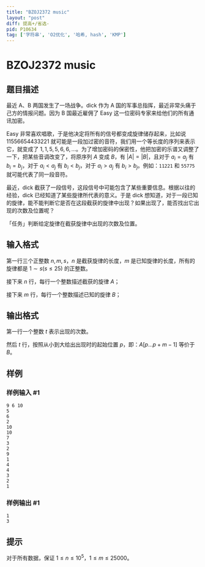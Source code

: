 ```yaml
---
title: "BZOJ2372 music"
layout: "post"
diff: 提高+/省选-
pid: P10634
tag: ['字符串', 'O2优化', '哈希, hash', 'KMP']
---
```

# BZOJ2372 music
## 题目描述

最近 A、B 两国发生了一场战争。dick 作为 A 国的军事总指挥，最近非常头痛于己方的情报问题。因为 B 国最近雇佣了 Easy 这一位密码专家来给他们的所有通讯加密。

Easy 非常喜欢唱歌，于是他决定将所有的信号都变成旋律储存起来，比如说 $11556654433221$ 就可能是一段加过密的音符，我们用一个等长度的序列来表示它，就变成了 $1,1,5,5,6,6,\dots$。为了增加密码的保密性，他把加密的乐谱又调整了一下，把某些音调改变了，将原序列 $A$ 变成 $B$，有 $|A|=|B|$，且对于 $a_i=a_j$ 有 $b_i=b_j$，对于 $a_i<a_j$ 有 $b_i<b_j$，对于 $a_i>a_j$ 有 $b_i>b_j$。例如：`11221` 和 `55775` 就可能代表了同一段音符。

最近，dick 截获了一段信号，这段信号中可能包含了某些重要信息。根据以往的经验，dick 已经知道了某些旋律所代表的意义。于是 dick 想知道，对于一段已知的旋律，能不能判断它是否在这段截获的旋律中出现？如果出现了，能否找出它出现的次数及位置呢？

「任务」判断给定旋律在截获旋律中出现的次数及位置。
## 输入格式

第一行三个正整数 $n,m,s$，$n$ 是截获旋律的长度，$m$ 是已知旋律的长度，所有的旋律都是 $1\sim s(s\leq 25)$ 的正整数。

接下来 $n$ 行，每行一个整数描述截获的旋律 $A$；

接下来 $m$ 行，每行一个整数描述已知的旋律 $B$；
## 输出格式

第一行一个整数 $t$ 表示出现的次数。

然后 $t$ 行，按照从小到大给出出现时的起始位置 $p$，即：$A[p\dots p+m-1]$ 等价于 $B$。
## 样例

### 样例输入 #1
```
9 6 10
5
6
2
10
10
7
3
2
9
1
4
4
3
2
1
```
### 样例输出 #1
```
1
3
```
## 提示

对于所有数据，保证 $1\leq n \leq 10^5$，$1\leq m \leq 25000$。
